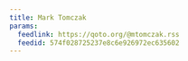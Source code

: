 ```yaml
---
title: Mark Tomczak
params:
  feedlink: https://qoto.org/@mtomczak.rss
  feedid: 574f028725237e8c6e926972ec635602
---
```

